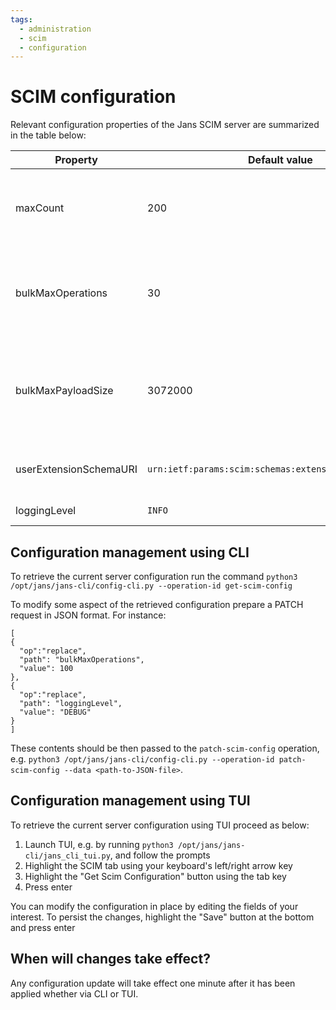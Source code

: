 ```yaml
---
tags:
  - administration
  - scim
  - configuration
---
```


# SCIM configuration

Relevant configuration properties of the Jans SCIM server are summarized in the table below:

|Property|Default value|Description|
|-|-|-|
|maxCount|200|Maximum number of results per page in search endpoints|
|bulkMaxOperations|30|Maximum number of operations admitted in a single bulk request|
|bulkMaxPayloadSize|3072000|Maximum payload size in bytes admitted in a single bulk request|
|userExtensionSchemaURI|`urn:ietf:params:scim:schemas:extension:gluu:2.0:User`|URI schema associated to the User Extension|
|loggingLevel|`INFO`|The logging [level](./logs.md)|

## Configuration management using CLI

To retrieve the current server configuration run the command `python3 /opt/jans/jans-cli/config-cli.py --operation-id get-scim-config`

To modify some aspect of the retrieved configuration prepare a PATCH request in JSON format. For instance:

```
[
{ 
  "op":"replace",
  "path": "bulkMaxOperations",
  "value": 100
},
{ 
  "op":"replace",
  "path": "loggingLevel",
  "value": "DEBUG"
}
]

```

These contents should be then passed to the `patch-scim-config` operation, e.g. `python3 /opt/jans/jans-cli/config-cli.py --operation-id patch-scim-config --data <path-to-JSON-file>`.

## Configuration management using TUI

To retrieve the current server configuration using TUI proceed as below:

1. Launch TUI, e.g. by running `python3 /opt/jans/jans-cli/jans_cli_tui.py`, and follow the prompts
1. Highlight the SCIM tab using your keyboard's left/right arrow key
1. Highlight the "Get Scim Configuration" button using the tab key
1. Press enter

You can modify the configuration in place by editing the fields of your interest. To persist the changes, highlight the "Save" button at the bottom and press enter 

## When will changes take effect?

Any configuration update will take effect one minute after it has been applied whether via CLI or TUI. 
